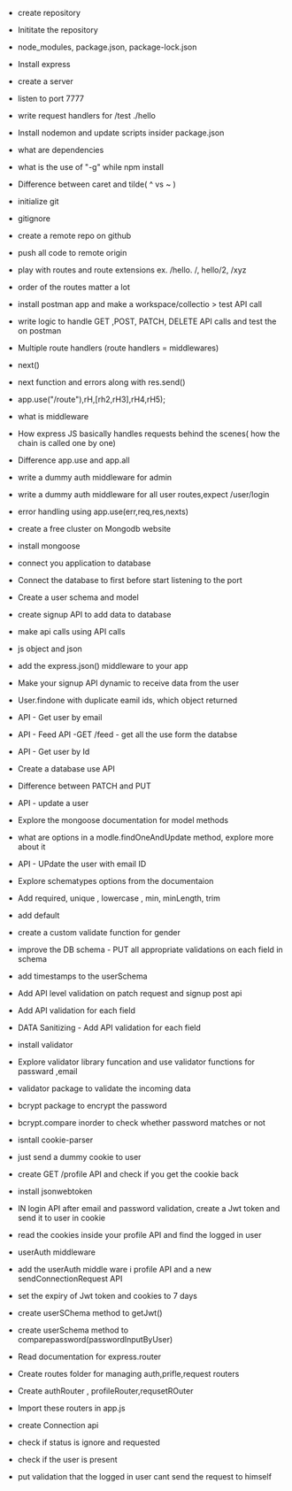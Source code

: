 - create repository
- Inititate the repository
- node_modules, package.json, package-lock.json
- Install express
- create a server
- listen to port 7777
- write request handlers for /test ./hello
- Install nodemon and update scripts insider package.json
- what are dependencies
- what is the use of "-g" while npm install
- Difference between caret and tilde( ^ vs ~ )

- initialize git
- gitignore
- create a remote repo on github
- push all code to remote origin
- play with routes and route extensions ex. /hello. /, hello/2, /xyz
- order of the routes matter a lot
- install postman app and make a workspace/collectio > test API call
- write logic to handle GET ,POST, PATCH, DELETE API calls and test the on postman

- Multiple route handlers (route handlers = middlewares)
- next()
- next function and errors along with res.send()
- app.use("/route"),rH,[rh2,rH3],rH4,rH5);
- what is middleware
- How express JS basically handles requests behind the scenes( how the chain is called one by one)
- Difference app.use and app.all
- write a dummy auth middleware for admin
- write a dummy auth middleware for all user routes,expect /user/login
- error handling using app.use(err,req,res,nexts)

- create a free cluster on Mongodb website
- install mongoose
- connect you application to database
- Connect the database to first before start listening to the port
- Create a user schema and model
- create signup API to add data to database
- make api calls using API calls

- js object and json
- add the express.json() middleware to your app
- Make your signup API dynamic to receive data from the user
- User.findone with duplicate eamil ids, which object returned
- API - Get user by email
- API - Feed API -GET /feed - get all the use form the databse
- API - Get user by Id
- Create a database use API
- Difference between PATCH and PUT
- API - update a user
- Explore the mongoose documentation for model methods
- what are options in a modle.findOneAndUpdate method, explore more about it
- API - UPdate the user with email ID

- Explore schematypes options from the documentaion
- Add required, unique , lowercase , min, minLength, trim
- add default
- create a custom validate function for gender
- improve the DB schema - PUT all appropriate validations on each field in schema
- add timestamps to the userSchema
- Add API level validation on patch request and signup post api
- Add API validation for each field
- DATA Sanitizing - Add API validation for each field
- install validator
- Explore validator library funcation and use validator functions for passward ,email

- validator package to validate the incoming data
- bcrypt package to encrypt the password
- bcrypt.compare inorder to check whether password matches or not

- isntall cookie-parser
- just send a dummy cookie to user
- create GET /profile API and check if you get the cookie back
- install jsonwebtoken
- IN login API after email and password validation, create a Jwt token and send it to user in cookie
- read the cookies inside your profile API and find the logged in user
- userAuth middleware
- add the userAuth middle ware i profile API and a new sendConnectionRequest API
- set the expiry of Jwt token and cookies to 7 days
- create userSChema method to getJwt()
- create userSchema method to comparepassword(passwordInputByUser)

- Read documentation for express.router
- Create routes folder for managing auth,prifle,request routers
- Create authRouter , profileRouter,requsetROuter
- Import these routers in app.js

- create Connection api
- check if status is ignore and requested
- check if the user is present
- put validation that the logged in user cant send the request to himself
